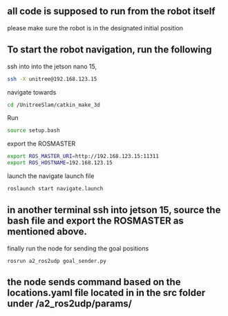 ## all code is supposed to run from the robot itself
please make sure the robot is in the designated initial position
## To start the robot navigation, run the following 

ssh into into the jetson nano 15, 
```bash
ssh -X unitree@192.168.123.15
```

navigate towards 
```bash
cd /UnitreeSlam/catkin_make_3d
```
Run 
```bash
source setup.bash
```
export the ROSMASTER
```bash
export ROS_MASTER_URI=http://192.168.123.15:11311
export ROS_HOSTNAME=192.168.123.15
```
launch the navigate launch file 
```bash
roslaunch start navigate.launch 
```
## in another terminal ssh into jetson 15, source the bash file and export the ROSMASTER as mentioned above. 
finally run the node for sending the goal positions
```
rosrun a2_ros2udp goal_sender.py
```
## the node sends command based on the locations.yaml file located in in the src folder under /a2_ros2udp/params/ 
